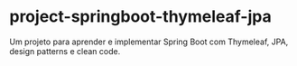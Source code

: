 # project-springboot-thymeleaf-jpa
Um projeto para aprender e implementar Spring Boot com Thymeleaf, JPA, design patterns e clean code.
